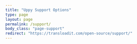 ```yaml
---
title: "Uppy Support Options"
type: page
layout: page
permalink: /support/
body_class: "page-support"
redirect: "https://transloadit.com/open-source/support/"
---
```


<!-- md integration_help.md -->
